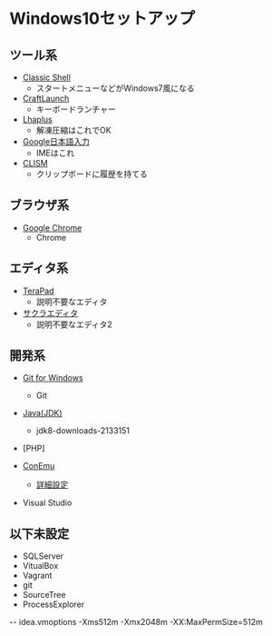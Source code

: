 # Windows10セットアップ

## ツール系
* [Classic Shell](http://www.classicshell.net/)
	* スタートメニューなどがWindows7風になる
* [CraftLaunch](https://sites.google.com/site/craftware/clnch)
	* キーボードランチャー
* [Lhaplus](https://lhaplus.softonic.jp/)
	* 解凍圧縮はこれでOK
* [Google日本語入力](https://www.google.co.jp/ime/)
	* IMEはこれ
* [CLISM](http://toro.d.dooo.jp/slwin4.html#clismex3)
	* クリップボードに履歴を持てる

## ブラウザ系
* [Google Chrome](https://www.google.co.jp/chrome/browser/desktop/)
	* Chrome

## エディタ系
* [TeraPad](http://www5f.biglobe.ne.jp/~t-susumu/)
	* 説明不要なエディタ
* [サクラエディタ](http://sakura-editor.sourceforge.net/)
	* 説明不要なエディタ2

## 開発系
* [Git for Windows](https://git-for-windows.github.io/)
	* Git
* [Java(JDK)](http://www.oracle.com/technetwork/java/javase/downloads/jdk8-downloads-2133151.html)
    * jdk8-downloads-2133151
* [PHP]
  
* [ConEmu](https://conemu.github.io/)
	* [詳細設定](https://github.com/mapserver2007/documents/blob/master/powershell/settings.md)
* Visual Studio


## 以下未設定

* SQLServer
* VitualBox
* Vagrant
* git
* SourceTree
* ProcessExplorer


--
idea.vmoptions
-Xms512m
-Xmx2048m
-XX:MaxPermSize=512m
